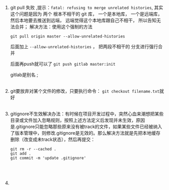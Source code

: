 1. git pull 失败 ,提示：`fatal: refusing to merge unrelated histories`, 其实这个问题是因为 两个 根本不相干的 git 库， 一个是本地库， 一个是远端库， 然后本地要去推送到远端， 远端觉得这个本地库跟自己不相干， 所以告知无法合并；
   解决方法：使用这个强制的方法

   `git pull origin master --allow-unrelated-histories`

   后面加上 `--allow-unrelated-histories` ， 把两段不相干的 分支进行强行合并

   后面再push就可以了 `git push gitlab master:init`

   gitlab是别名 ;<br><br>

2. git要放弃对某个文件的修改，只要执行命令： `git checkout filename.txt`就好<br><br>

3. gitignore不生效解决办法：有时候在项目开发过程中，突然心血来潮想把某些目录或文件加入忽略规则，按照上述方法定义后发现并未生效，原因是.gitignore只能忽略那些原来没有被track的文件，如果某些文件已经被纳入了版本管理中，则修改.gitignore是无效的。那么解决方法就是先把本地缓存删除（改变成未track状态），然后再提交：

   ```
   git rm -r --cached .
   git add .
   git commit -m 'update .gitignore'
   ```

   <br><br>

4. 


